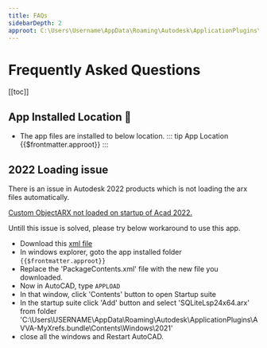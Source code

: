 ```yaml
---
title: FAQs
sidebarDepth: 2
approot: C:\Users\Username\AppData\Roaming\Autodesk\ApplicationPlugins\AVVAMyXrefs.bundle
---
```

# Frequently Asked Questions
[[toc]]

## App Installed Location :file_folder:
- The app files are installed to below location.
::: tip App Location 
{{$frontmatter.approot}}
:::

## 2022 Loading issue
There is an issue in Autodesk 2022 products which is not loading the arx files automatically.

[Custom ObjectARX not loaded on startup of Acad 2022.](https://forums.autodesk.com/t5/objectarx/custom-objectarx-not-loaded-on-startup-of-acad-2022/m-p/10687519#M41082)

Untill this issue is solved, please try below workaround to use this app.

- Download this [xml file](/PackageContents.xml)
- In windows explorer, goto the app installed folder
<code>{{$frontmatter.approot}}</code>
- Replace the 'PackageContents.xml' file with the new file you downloaded.
- Now in AutoCAD, type <code>APPLOAD</code>
- In that window, click 'Contents' button to open Startup suite
- In the startup suite click 'Add' button and select 'SQLiteLsp24x64.arx' from folder 'C:\Users\USERNAME\AppData\Roaming\Autodesk\ApplicationPlugins\AVVA-MyXrefs.bundle\Contents\Windows\2021'
- close all the windows and Restart AutoCAD.
